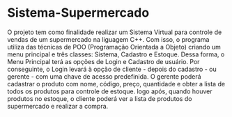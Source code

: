 # Sistema-Supermercado
O projeto tem como finalidade realizar um Sistema Virtual para controle de vendas de um supermercado na liguagem C++. Com isso, o programa utiliza das técnicas de POO (Programação Orientada a Objeto) criando um menu principal e três classes: Sistema, Cadastro e Estoque. Dessa forma, o Menu Principal terá as opções de Login e Cadastro de usuário. Por conseguinte, o Login levará à opção de cliente - depois do cadastro - ou gerente - com uma chave de acesso predefinida. O gerente poderá cadastrar o produto com nome, código, preço, quantidade e obter a lista de todos os produtos para controle de estoque. logo após, quando houver produtos no estoque, o cliente poderá ver a lista de produtos do supermercado e realizar a compra.
